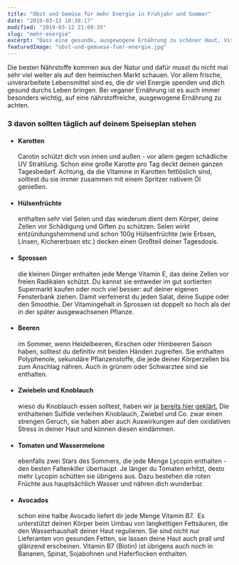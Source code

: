 ```yaml
---
title: "Obst und Gemüse für mehr Energie in Frühjahr und Sommer"
date: "2019-03-13 10:38:17"
modified: "2019-03-12 21:09:35"
slug: "mehr-energie"
excerpt: "Dass eine gesunde, ausgewogene Ernährung zu schöner Haut, Vitalität und Energie beiträgt, ist nichts Neues mehr. Dass du dir dafür aber keine teuren Cremes oder fertige Pulverchen kaufen musst, vielleicht schon. "
featuredImage: "obst-und-gemuese-fuer-energie.jpg"
---
```


Die besten Nährstoffe kommen aus der Natur und dafür musst du nicht mal sehr viel weiter als auf den heimischen Markt schauen. Vor allem frische, unverarbeitete Lebensmittel sind es, die dir viel Energie spenden und dich gesund durchs Leben bringen. Bei veganer Ernährung ist es auch immer besonders wichtig, auf eine nährstoffreiche, ausgewogene Ernährung zu achten.

### 3 davon sollten täglich auf deinem Speiseplan stehen

*   #### Karotten
    
    Carotin schützt dich von innen und außen - vor allem gegen schädliche UV Strahlung. Schon eine große Karotte pro Tag deckt deinen ganzen Tagesbedarf. Achtung, da die Vitamine in Karotten fettlöslich sind, solltest du sie immer zusammen mit einem Spritzer nativem Öl genießen.
*   #### Hülsenfrüchte
    
    enthalten sehr viel Selen und das wiederum dient dem Körper, deine Zellen vor Schädigung und Giften zu schützen. Selen wirkt entzündungshemmend und schon 100g Hülsenfrüchte (wie Erbsen, Linsen, Kichererbsen etc.) decken einen Großteil deiner Tagesdosis.
*   #### Sprossen
    
    die kleinen Dinger enthalten jede Menge Vitamin E, das deine Zellen vor freien Radikalen schützt. Du kannst sie entweder im gut sortierten Supermarkt kaufen oder noch viel besser: auf deiner eigenen Fensterbank ziehen. Damit verfeinerst du jeden Salat, deine Suppe oder den Smoothie. Der Vitamingehalt in Sprossen ist doppelt so hoch als der in der später ausgewachsenen Pflanze.
*   #### Beeren
    
    im Sommer, wenn Heidelbeeren, Kirschen oder Himbeeren Saison haben, solltest du definitiv mit beiden Händen zugreifen. Sie enthalten Polyphenole, sekundäre Pflanzenstoffe, die jede deiner Körperzellen bis zum Anschlag nähren. Auch in grünem oder Schwarztee sind sie enthalten.
*   #### Zwiebeln und Knoblauch
    
    wieso du Knoblauch essen solltest, haben wir ja [bereits hier geklärt.](https://www.veganblatt.com/knoblauch-gesundheit) Die enthaltenen Sulfide verleihen Knoblauch, Zwiebel und Co. zwar einen strengen Geruch, sie haben aber auch Auswirkungen auf den oxidativen Stress in deiner Haut und können diesen eindämmen.
*   #### Tomaten und Wassermelone
    
    ebenfalls zwei Stars des Sommers, die jede Menge Lycopin enthalten - den besten Faltenkiller überhaupt. Je länger du Tomaten erhitzt, desto mehr Lycopin schütten sie übrigens aus. Dazu bestehen die roten Früchte aus hauptsächlich Wasser und nähren dich wunderbar.
*   #### Avocados
    
    schon eine halbe Avocado liefert dir jede Menge Vitamin B7.  Es unterstützt deinen Körper beim Umbau von langkettigen Fettsäuren, die den Wasserhaushalt deiner Haut regulieren. Sie sind nicht nur Lieferanten von gesunden Fetten, sie lassen deine Haut auch prall und glänzend erscheinen. Vitamin B7 (Biotin) ist übrigens auch noch in Bananen, Spinat, Sojabohnen und Haferflocken enthalten.